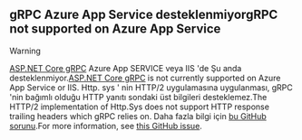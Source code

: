 ## <a name="grpc-not-supported-on-azure-app-service"></a><span data-ttu-id="ff304-101">gRPC Azure App Service desteklenmiyor</span><span class="sxs-lookup"><span data-stu-id="ff304-101">gRPC not supported on Azure App Service</span></span>

> [!WARNING]
> <span data-ttu-id="ff304-102">[ASP.NET Core gRPC](xref:grpc/index) Azure App SERVICE veya IIS 'de Şu anda desteklenmiyor.</span><span class="sxs-lookup"><span data-stu-id="ff304-102">[ASP.NET Core gRPC](xref:grpc/index) is not currently supported on Azure App Service or IIS.</span></span> <span data-ttu-id="ff304-103">Http. sys ' nin HTTP/2 uygulamasına uygulanması, gRPC 'nin bağımlı olduğu HTTP yanıtı sondaki üst bilgileri desteklemez.</span><span class="sxs-lookup"><span data-stu-id="ff304-103">The HTTP/2 implementation of Http.Sys does not support HTTP response trailing headers which gRPC relies on.</span></span> <span data-ttu-id="ff304-104">Daha fazla bilgi için [bu GitHub sorunu](https://github.com/aspnet/AspNetCore/issues/9020).</span><span class="sxs-lookup"><span data-stu-id="ff304-104">For more information, see [this GitHub issue](https://github.com/aspnet/AspNetCore/issues/9020).</span></span>
